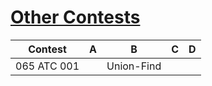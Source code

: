 # [Other Contests](https://kenkoooo.com/atcoder/#/table)

| Contest     | A | B          | C | D |
|-------------|---|------------|---|---|
| 065 ATC 001 |   | Union-Find |   |   |
